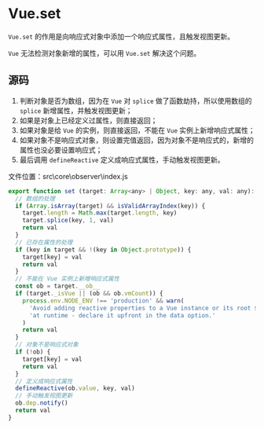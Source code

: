 # Vue.set

`Vue.set` 的作用是向响应式对象中添加一个响应式属性，且触发视图更新。

`Vue` 无法检测对象新增的属性，可以用 `Vue.set` 解决这个问题。

## 源码

1. 判断对象是否为数组，因为在 `Vue` 对 `splice` 做了函数劫持，所以使用数组的 `splice` 新增属性，并触发视图更新；
2. 如果是对象上已经定义过属性，则直接返回；
3. 如果对象是给 `Vue` 的实例，则直接返回，不能在 `Vue` 实例上新增响应式属性；
4. 如果对象不是响应式对象，则设置完值返回，因为对象不是响应式的，新增的属性也没必要设置响应式；
5. 最后调用 `defineReactive` 定义成响应式属性，手动触发视图更新。

文件位置：src\core\observer\index.js
```js
export function set (target: Array<any> | Object, key: any, val: any): any {
  // 数组的处理
  if (Array.isArray(target) && isValidArrayIndex(key)) {
    target.length = Math.max(target.length, key)
    target.splice(key, 1, val)
    return val
  }
  // 已存在属性的处理
  if (key in target && !(key in Object.prototype)) {
    target[key] = val
    return val
  }
  // 不能在 Vue 实例上新增响应式属性
  const ob = target.__ob__
  if (target._isVue || (ob && ob.vmCount)) {
    process.env.NODE_ENV !== 'production' && warn(
      'Avoid adding reactive properties to a Vue instance or its root $data ' +
      'at runtime - declare it upfront in the data option.'
    )
    return val
  }
  // 对象不是响应式对象
  if (!ob) {
    target[key] = val
    return val
  }
  // 定义成响应式属性
  defineReactive(ob.value, key, val)
  // 手动触发视图更新
  ob.dep.notify()
  return val
}
```